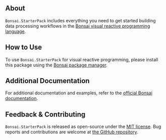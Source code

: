 ## About

`Bonsai.StarterPack` includes everything you need to get started building data processing workflows in the [Bonsai visual reactive programming language](https://bonsai-rx.org).

## How to Use

To use `Bonsai.StarterPack` for visual reactive programming, please install this package using the [Bonsai package manager](https://bonsai-rx.org/docs/articles/packages.html).

## Additional Documentation

For additional documentation and examples, refer to the [official Bonsai documentation](https://bonsai-rx.org/docs/tutorials/acquisition.html).

## Feedback & Contributing

`Bonsai.StarterPack` is released as open-source under the [MIT license](https://licenses.nuget.org/MIT). Bug reports and contributions are welcome at [the GitHub repository](https://github.com/bonsai-rx/bonsai).